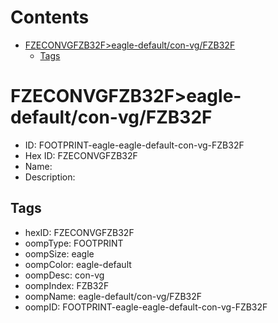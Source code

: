 



Contents
========

* [FZECONVGFZB32F>eagle-default/con-vg/FZB32F](#fzeconvgfzb32feagle-defaultcon-vgfzb32f)
	* [Tags](#tags)

# FZECONVGFZB32F>eagle-default/con-vg/FZB32F

- ID: FOOTPRINT-eagle-eagle-default-con-vg-FZB32F
- Hex ID: FZECONVGFZB32F
- Name: 
- Description: 

## Tags

- hexID: FZECONVGFZB32F
- oompType: FOOTPRINT
- oompSize: eagle
- oompColor: eagle-default
- oompDesc: con-vg
- oompIndex: FZB32F
- oompName: eagle-default/con-vg/FZB32F
- oompID: FOOTPRINT-eagle-eagle-default-con-vg-FZB32F
